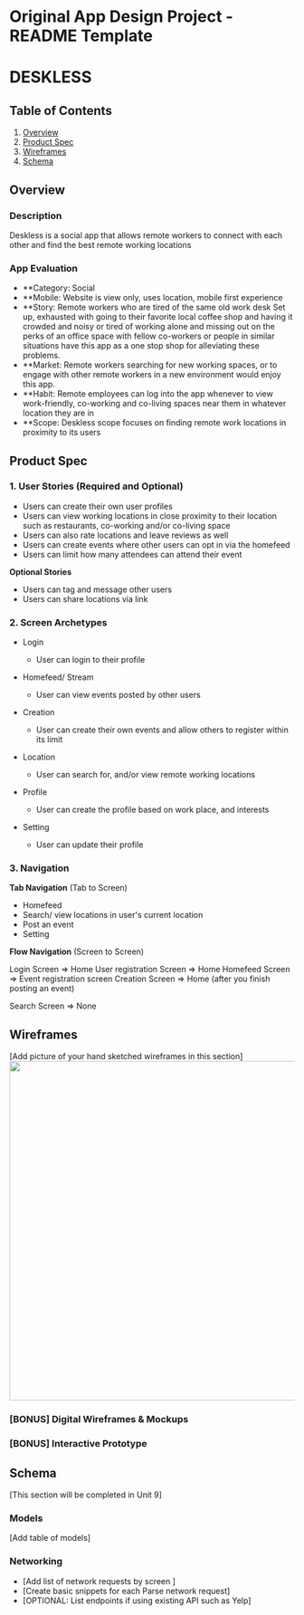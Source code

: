 
Original App Design Project - README Template
===

# DESKLESS

## Table of Contents
1. [Overview](#Overview)
1. [Product Spec](#Product-Spec)
1. [Wireframes](#Wireframes)
2. [Schema](#Schema)

## Overview
### Description
Deskless is a social app that allows remote workers to connect with each other and find the best remote working locations

### App Evaluation

- **Category: Social 
- **Mobile: Website is view only, uses location, mobile first experience
- **Story: Remote workers who are tired of the same old work desk Set up, exhausted with going to their favorite local coffee shop and having it crowded and noisy or tired of working alone and missing out on the perks of an office space with fellow co-workers or people in similar situations have this app as a one stop shop for alleviating these problems.
- **Market: Remote workers searching for new working spaces, or to engage with other remote workers in a new environment would enjoy this app.  
- **Habit: Remote employees can log into the app whenever to view work-friendly, co-working and co-living spaces near them in whatever location they are in
- **Scope: Deskless scope focuses on finding remote work locations in proximity to its users 

## Product Spec

### 1. User Stories (Required and Optional)
* Users can create their own user profiles 
* Users can view working locations in close proximity to their location such as restaurants, co-working and/or co-living space
* Users can also rate locations and leave reviews as well 
* Users can create events where other users can opt in via the homefeed
* Users can limit how many attendees can attend their event


**Optional Stories**

* Users can tag and message other users
* Users can share locations via link


### 2. Screen Archetypes

* Login 
   * User can login to their profile

* Homefeed/ Stream
   * User can view events posted by other users

* Creation
   * User can create their own events and allow others to register within its limit

* Location
   * User can search for, and/or view remote working locations

* Profile
   * User can create the profile based on work place, and interests

* Setting
   * User can update their profile


### 3. Navigation

**Tab Navigation** (Tab to Screen)

* Homefeed
* Search/ view locations in user's current location
* Post an event
* Setting

**Flow Navigation** (Screen to Screen)

Login Screen
=> Home
User registration Screen
=> Home
Homefeed Screen
=> Event registration screen
Creation Screen
=> Home (after you finish posting an event)

Search Screen
=> None

## Wireframes
[Add picture of your hand sketched wireframes in this section]
<img src="YOUR_WIREFRAME_IMAGE_URL" width=600>

### [BONUS] Digital Wireframes & Mockups

### [BONUS] Interactive Prototype

## Schema 
[This section will be completed in Unit 9]
### Models
[Add table of models]
### Networking
- [Add list of network requests by screen ]
- [Create basic snippets for each Parse network request]
- [OPTIONAL: List endpoints if using existing API such as Yelp]
